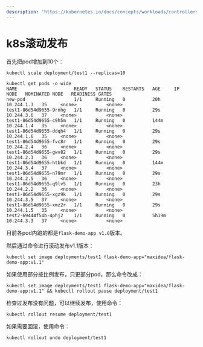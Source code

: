 ```yaml
---
description: 'https://kubernetes.io/docs/concepts/workloads/controllers/deployment/'
---
```


# k8s滚动发布

首先把pod增加到10个：

`kubectl scale deployment/test1 --replicas=10`

```text
kubectl get pods -o wide
NAME                     READY   STATUS    RESTARTS   AGE     IP           NODE   NOMINATED NODE   READINESS GATES
new-pod                  1/1     Running   0          20h     10.244.1.3   35     <none>           <none>
test1-86d54d9655-9rnhg   1/1     Running   0          29s     10.244.3.6   37     <none>           <none>
test1-86d54d9655-c9h5m   1/1     Running   0          144m    10.244.1.4   35     <none>           <none>
test1-86d54d9655-ddqh4   1/1     Running   0          29s     10.244.1.6   35     <none>           <none>
test1-86d54d9655-fvc8r   1/1     Running   0          29s     10.244.2.4   36     <none>           <none>
test1-86d54d9655-gwv82   1/1     Running   0          29s     10.244.2.3   36     <none>           <none>
test1-86d54d9655-htbkd   1/1     Running   0          144m    10.244.3.4   37     <none>           <none>
test1-86d54d9655-n79mr   1/1     Running   0          29s     10.244.2.5   36     <none>           <none>
test1-86d54d9655-q9lv5   1/1     Running   0          23h     10.244.2.2   36     <none>           <none>
test1-86d54d9655-xgz9k   1/1     Running   0          29s     10.244.3.5   37     <none>           <none>
test1-86d54d9655-xmz2r   1/1     Running   0          29s     10.244.1.5   35     <none>           <none>
test2-69444f54b-4phj2    1/1     Running   0          5h19m   10.244.3.3   37     <none>           <none>
```

目前各pod内跑的都是`flask-demo-app v1.0`版本。

然后通过命令进行滚动发布v1.1版本：

```text
kubectl set image deployments/test1 flask-demo-app="maxidea/flask-demo-app:v1.1"
```

如果使用部分按比例发布，只更部分pod，那么命令改成：

```text
kubectl set image deployments/test1 flask-demo-app="maxidea/flask-demo-app:v1.1" && kubectl rollout pause deployment/test1
```

检查过发布没有问题，可以继续发布，使用命令：

`kubectl rollout resume deployment/test1`

如果需要回滚，使用命令：

`kubectl rollout undo deployment/test1`






